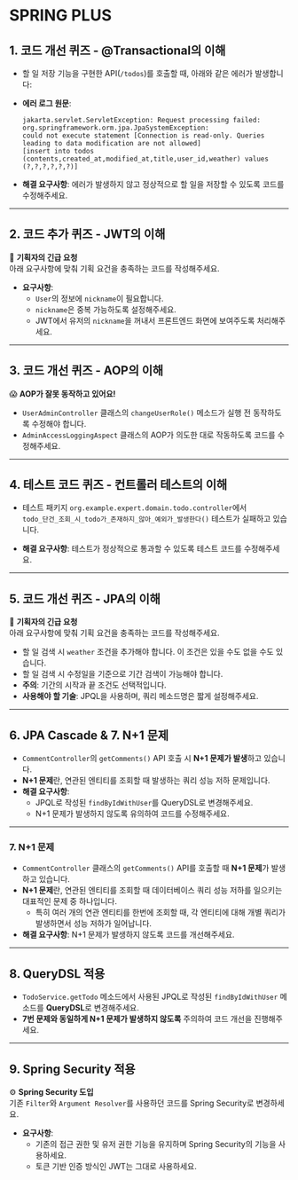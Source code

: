 # SPRING PLUS
## 1. 코드 개선 퀴즈 - @Transactional의 이해

- 할 일 저장 기능을 구현한 API(`/todos`)를 호출할 때, 아래와 같은 에러가 발생합니다:

- **에러 로그 원문**:
    ```
    jakarta.servlet.ServletException: Request processing failed: org.springframework.orm.jpa.JpaSystemException: 
    could not execute statement [Connection is read-only. Queries leading to data modification are not allowed] 
    [insert into todos (contents,created_at,modified_at,title,user_id,weather) values (?,?,?,?,?,?)]
    ```

- **해결 요구사항**: 에러가 발생하지 않고 정상적으로 할 일을 저장할 수 있도록 코드를 수정해주세요.

---

## 2. 코드 추가 퀴즈 - JWT의 이해

🚨 **기획자의 긴급 요청**  
아래 요구사항에 맞춰 기획 요건을 충족하는 코드를 작성해주세요.

- **요구사항**:
    - `User`의 정보에 `nickname`이 필요합니다.
    - `nickname`은 중복 가능하도록 설정해주세요.
    - JWT에서 유저의 `nickname`을 꺼내서 프론트엔드 화면에 보여주도록 처리해주세요.

---

## 3. 코드 개선 퀴즈 - AOP의 이해

😱 **AOP가 잘못 동작하고 있어요!**

- `UserAdminController` 클래스의 `changeUserRole()` 메소드가 실행 전 동작하도록 수정해야 합니다.
- `AdminAccessLoggingAspect` 클래스의 AOP가 의도한 대로 작동하도록 코드를 수정해주세요.

---

## 4. 테스트 코드 퀴즈 - 컨트롤러 테스트의 이해


- 테스트 패키지 `org.example.expert.domain.todo.controller`에서  
  `todo_단건_조회_시_todo가_존재하지_않아_예외가_발생한다()` 테스트가 실패하고 있습니다.

- **해결 요구사항**: 테스트가 정상적으로 통과할 수 있도록 테스트 코드를 수정해주세요.

---

## 5. 코드 개선 퀴즈 - JPA의 이해


🚨 **기획자의 긴급 요청**  
아래 요구사항에 맞춰 기획 요건을 충족하는 코드를 작성해주세요.

- 할 일 검색 시 `weather` 조건을 추가해야 합니다. 이 조건은 있을 수도 없을 수도 있습니다.
- 할 일 검색 시 수정일을 기준으로 기간 검색이 가능해야 합니다.
- **주의**: 기간의 시작과 끝 조건도 선택적입니다.
- **사용해야 할 기술**: JPQL을 사용하며, 쿼리 메소드명은 짧게 설정해주세요.

---

## 6. JPA Cascade & 7. N+1 문제


- `CommentController`의 `getComments()` API 호출 시 **N+1 문제가 발생**하고 있습니다.
- **N+1 문제**란, 연관된 엔티티를 조회할 때 발생하는 쿼리 성능 저하 문제입니다.
- **해결 요구사항**:
    - JPQL로 작성된 `findByIdWithUser`를 QueryDSL로 변경해주세요.
    - N+1 문제가 발생하지 않도록 유의하여 코드를 수정해주세요.

---

### 7. N+1 문제


- `CommentController` 클래스의 `getComments()` API를 호출할 때 **N+1 문제**가 발생하고 있습니다.  
- **N+1 문제**란, 연관된 엔티티를 조회할 때 데이터베이스 쿼리 성능 저하를 일으키는 대표적인 문제 중 하나입니다.
    - 특히 여러 개의 연관 엔티티를 한번에 조회할 때, 각 엔티티에 대해 개별 쿼리가 발생하면서 성능 저하가 일어납니다.
- **해결 요구사항**: N+1 문제가 발생하지 않도록 코드를 개선해주세요.

---

## 8. QueryDSL 적용

- `TodoService.getTodo` 메소드에서 사용된 JPQL로 작성된 `findByIdWithUser` 메소드를 **QueryDSL**로 변경해주세요.
- **7번 문제와 동일하게 N+1 문제가 발생하지 않도록** 주의하여 코드 개선을 진행해주세요.

---
## 9. Spring Security 적용

⚙️ **Spring Security 도입**  
기존 `Filter`와 `Argument Resolver`를 사용하던 코드를 Spring Security로 변경하세요.

- **요구사항**:
    - 기존의 접근 권한 및 유저 권한 기능을 유지하며 Spring Security의 기능을 사용하세요.
    - 토큰 기반 인증 방식인 JWT는 그대로 사용하세요.


